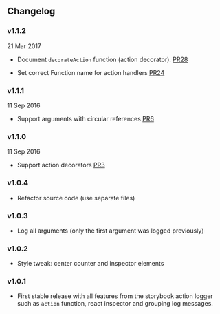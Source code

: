 ## Changelog

### v1.1.2
21 Mar 2017

* Document `decorateAction` function (action decorator). [PR28](https://github.com/storybooks/storybook-addon-actions/pull/28)

* Set correct Function.name for action handlers [PR24](https://github.com/storybooks/storybook-addon-actions/pull/24)

### v1.1.1
11 Sep 2016

* Support arguments with circular references [PR6](https://github.com/kadirahq/storybook-addon-actions/pull/6)

### v1.1.0
11 Sep 2016

* Support action decorators [PR3](https://github.com/kadirahq/storybook-addon-actions/pull/3)

### v1.0.4

* Refactor source code (use separate files)

### v1.0.3

* Log all arguments (only the first argument was logged previously)

### v1.0.2

* Style tweak: center counter and inspector elements

### v1.0.1

* First stable release with all features from the storybook action logger such as `action` function, react inspector and grouping log messages.
